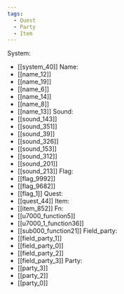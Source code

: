 ```yaml
---
tags:
  - Quest
  - Party
  - Item
---
```

System:
- [[system_40]]
Name:
- [[name_12]]
- [[name_19]]
- [[name_6]]
- [[name_14]]
- [[name_8]]
- [[name_13]]
Sound:
- [[sound_143]]
- [[sound_351]]
- [[sound_39]]
- [[sound_326]]
- [[sound_153]]
- [[sound_312]]
- [[sound_201]]
- [[sound_213]]
Flag:
- [[flag_9992]]
- [[flag_9682]]
- [[flag_1]]
Quest:
- [[quest_44]]
Item:
- [[item_852]]
Fn:
- [[u7000_function5]]
- [[u7000_1_function36]]
- [[sub000_function21]]
Field_party:
- [[field_party_1]]
- [[field_party_0]]
- [[field_party_2]]
- [[field_party_3]]
Party:
- [[party_3]]
- [[party_2]]
- [[party_0]]

